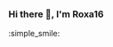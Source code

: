 ### Hi there 👋, I'm Roxa16

:simple_smile:

<!--
**Roxa16/Roxa16** is a ✨ _special_ ✨ repository because its `README.md` (this file) appears on your GitHub profile.

Here are some ideas to get you started:

- 🔭 I’m currently working on data projects.
- 🌱 I’m currently learning DAX Language.
- 🤔 I’m looking for help with Data Science topics

:simple_smile:
